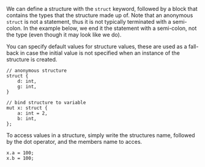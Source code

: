 We can define a structure with the `struct` keyword, followed by a block that
contains the types that the structure made up of. Note that an anonymous
`struct` is not a statement, thus it is not typically terminated with a
semi-colon. In the example below, we end it the statement with a
semi-colon, not the type (even though it may look like we do). 

You can specify default values for structure values, these are used as a
fall-back in case the initial value is not specified when an instance of the 
structure is created.

    // anonymous structure
    struct {
        d: int,
        g: int,
    }

    // bind structure to variable
    mut x: struct {
        a: int = 2,
        b: int,
    };

To access values in a structure, simply write the structures name, followed by
the dot operator, and the members name to acces.

    x.a = 100;
    x.b = 100;